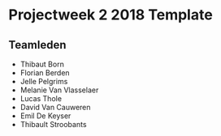 # Projectweek 2 2018 Template

## Teamleden

* Thibaut Born
* Florian Berden
* Jelle Pelgrims
* Melanie Van Vlasselaer
* Lucas Thole
* David Van Cauweren
* Emil De Keyser
* Thibault Stroobants